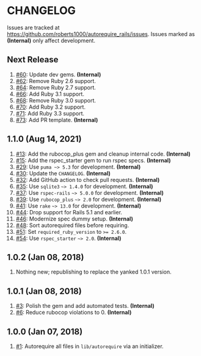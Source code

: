 # CHANGELOG

Issues are tracked at https://github.com/roberts1000/autorequire_rails/issues. Issues marked as **(Internal)** only affect development.

## Next Release

1. [#60](../../issues/60): Update dev gems. **(Internal)**
1. [#62](../../issues/62): Remove Ruby 2.6 support.
1. [#64](../../issues/64): Remove Ruby 2.7 support.
1. [#66](../../issues/66): Add Ruby 3.1 support.
1. [#68](../../issues/68): Remove Ruby 3.0 support.
1. [#70](../../issues/70): Add Ruby 3.2 support.
1. [#71](../../issues/71): Add Ruby 3.3 support.
1. [#73](../../issues/73): Add PR template. **(Internal)**

## 1.1.0 (Aug 14, 2021)

1. [#13](../../issues/13): Add the rubocop_plus gem and cleanup internal code. **(Internal)**
1. [#15](../../issues/15): Add the rspec_starter gem to run rspec specs. **(Internal)**
1. [#29](../../issues/29): Use `puma ~> 5.3` for development. **(Internal)**
1. [#30](../../issues/30): Update the `CHANGELOG`. **(Internal)**
1. [#32](../../issues/32): Add GitHub action to check pull requests. **(Internal)**
1. [#35](../../issues/35): Use `sqlite3` `~> 1.4.0` for development. **(Internal)**
1. [#37](../../issues/37): Use `rspec-rails` `~> 5.0.0` for development. **(Internal)**
1. [#39](../../issues/39): Use `rubocop_plus` `~> 2.0` for development. **(Internal)**
1. [#41](../../issues/41): Use `rake` `~> 13.0` for development. **(Internal)**
1. [#44](../../issues/44): Drop support for Rails 5.1 and earlier.
1. [#46](../../issues/46): Modernize spec dummy setup. **(Internal)**
1. [#48](../../issues/48): Sort autorequired files before requiring.
1. [#51](../../issues/51): Set `required_ruby_version` to `>= 2.6.0`.
1. [#54](../../issues/54): Use `rspec_starter` `~> 2.0`. **(Internal)**

## 1.0.2 (Jan 08, 2018)

1. Nothing new; republishing to replace the yanked 1.0.1 version.

## 1.0.1 (Jan 08, 2018)

1. [#3](../../issues/3): Polish the gem and add automated tests. **(Internal)**
1. [#6](../../issues/6): Reduce rubocop violations to 0. **(Internal)**

## 1.0.0 (Jan 07, 2018)

1. [#1](../../issues/1): Autorequire all files in `lib/autorequire` via an initializer.

